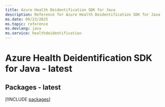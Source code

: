 ```yaml
---
title: Azure Health Deidentification SDK for Java
description: Reference for Azure Health Deidentification SDK for Java
ms.date: 09/23/2025
ms.topic: reference
ms.devlang: java
ms.service: healthdeidentification
---
```

# Azure Health Deidentification SDK for Java - latest
## Packages - latest
[!INCLUDE [packages](health-deidentification-index.md)]